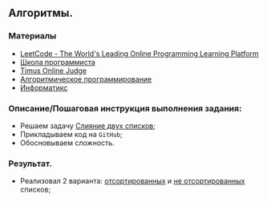 ## Алгоритмы.

### Материалы
- [LeetCode - The World's Leading Online Programming Learning Platform](https://leetcode.com/)
- [Школа программиста](https://acmp.ru/)
- [Timus Online Judge](https://timus.online/)
- [Алгоритмическое программирование](https://algoprog.ru/)
- [Информатикс](https://informatics.msk.ru/)

### Описание/Пошаговая инструкция выполнения задания:
- Решаем задачу [Слияние двух списков](https://leetcode.com/problems/merge-two-sorted-lists/);
- Прикладываем код на `GitHub`;
- Обосновываем сложность.

### Результат.
- Реализовал 2 варианта: [отсортированных](./sorted/README.md) и [не отсортированных](./unsorted/README.md) списков;
